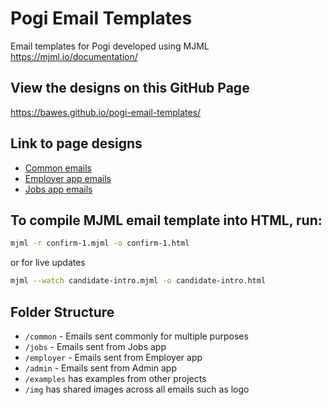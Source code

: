 # Pogi Email Templates

Email templates for Pogi developed using MJML
https://mjml.io/documentation/

## View the designs on this GitHub Page
https://bawes.github.io/pogi-email-templates/

## Link to page designs

* [Common emails](./common/README.md)
* [Employer app emails](./employer/README.md)
* [Jobs app emails](./jobs/README.md)

## To compile MJML email template into HTML, run:

```bash
mjml -r confirm-1.mjml -o confirm-1.html
```

or for live updates

```bash
mjml --watch candidate-intro.mjml -o candidate-intro.html
```

## Folder Structure

* `/common` - Emails sent commonly for multiple purposes
* `/jobs` - Emails sent from Jobs app
* `/employer` - Emails sent from Employer app
* `/admin` - Emails sent from Admin app
* `/examples` has examples from other projects
* `/img` has shared images across all emails such as logo
